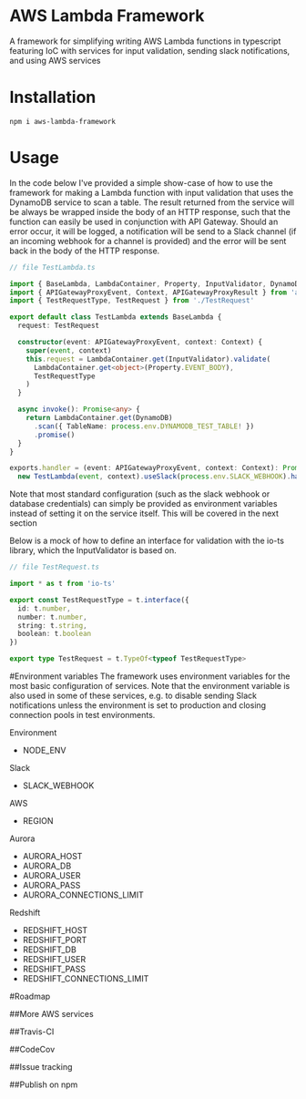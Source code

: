 # AWS Lambda Framework

A framework for simplifying writing AWS Lambda functions in typescript featuring IoC with services for input validation, sending slack notifications, and using AWS services

# Installation

```
npm i aws-lambda-framework
```

# Usage

In the code below I've provided a simple show-case of how to use the framework for making a Lambda function with input validation that uses the DynamoDB service to scan a table. The result returned from the service will be always be wrapped inside the body of an HTTP response, such that the function can easily be used in conjunction with API Gateway. Should an error occur, it will be logged, a notification will be send to a Slack channel (if an incoming webhook for a channel is provided) and the error will be sent back in the body of the HTTP response.

```typescript
// file TestLambda.ts

import { BaseLambda, LambdaContainer, Property, InputValidator, DynamoDB } from 'aws-lambda-framework'
import { APIGatewayProxyEvent, Context, APIGatewayProxyResult } from 'aws-lambda'
import { TestRequestType, TestRequest } from './TestRequest'

export default class TestLambda extends BaseLambda {
  request: TestRequest

  constructor(event: APIGatewayProxyEvent, context: Context) {
    super(event, context)
    this.request = LambdaContainer.get(InputValidator).validate(
      LambdaContainer.get<object>(Property.EVENT_BODY),
      TestRequestType
    )
  }

  async invoke(): Promise<any> {
    return LambdaContainer.get(DynamoDB)
      .scan({ TableName: process.env.DYNAMODB_TEST_TABLE! })
      .promise()
  }
}

exports.handler = (event: APIGatewayProxyEvent, context: Context): Promise<APIGatewayProxyResult> =>
  new TestLambda(event, context).useSlack(process.env.SLACK_WEBHOOK).handler()
```

Note that most standard configuration (such as the slack webhook or database credentials) can simply be provided as environment variables instead of setting it on the service itself. This will be covered in the next section

Below is a mock of how to define an interface for validation with the io-ts library, which the InputValidator is based on.

```typescript
// file TestRequest.ts

import * as t from 'io-ts'

export const TestRequestType = t.interface({
  id: t.number,
  number: t.number,
  string: t.string,
  boolean: t.boolean
})

export type TestRequest = t.TypeOf<typeof TestRequestType>
```

#Environment variables
The framework uses environment variables for the most basic configuration of services. Note that the environment variable is also used in some of these services, e.g. to disable sending Slack notifications unless the environment is set to production and closing connection pools in test environments.

Environment

- NODE_ENV

Slack

- SLACK_WEBHOOK

AWS

- REGION

Aurora

- AURORA_HOST
- AURORA_DB
- AURORA_USER
- AURORA_PASS
- AURORA_CONNECTIONS_LIMIT

Redshift

- REDSHIFT_HOST
- REDSHIFT_PORT
- REDSHIFT_DB
- REDSHIFT_USER
- REDSHIFT_PASS
- REDSHIFT_CONNECTIONS_LIMIT

#Roadmap

##More AWS services

##Travis-CI

##CodeCov

##Issue tracking

##Publish on npm
